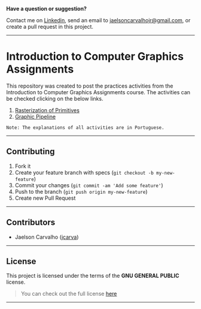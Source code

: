 **Have a question or suggestion?**
																					
Contact me on [Linkedin](https://www.linkedin.com/in/jaelson-carvalho-4b84a3a2?trk=nav_responsive_tab_profile_pic), send an email to jaelsoncarvalhojr@gmail.com, or create a pull request in this project.

---

# Introduction to Computer Graphics Assignments

This repository was created to post the practices activities from the Introduction to Computer Graphics Assignments course. The activities can be checked clicking on the below links.

1. [Rasterization of Primitives](https://github.com/jcarva/computer_graphics_assignments/tree/master/rasterization)
2. [Graphic Pipeline](https://github.com/jcarva/computer_graphics_assignments/tree/master/graphic_pipeline)

```
Note: The explanations of all activities are in Portuguese.
```
---

## Contributing

1. Fork it
2. Create your feature branch with specs (`git checkout -b my-new-feature`)
3. Commit your changes (`git commit -am 'Add some feature'`)
4. Push to the branch (`git push origin my-new-feature`)
5. Create new Pull Request

---

## Contributors

* Jaelson Carvalho ([jcarva](https://github.com/jcarva))

---

## License

This project is licensed under the terms of the **GNU GENERAL PUBLIC** license.
>You can check out the full license [here](https://github.com/jcarva/computer_graphics_assignments/blob/master/LICENSE)

---

